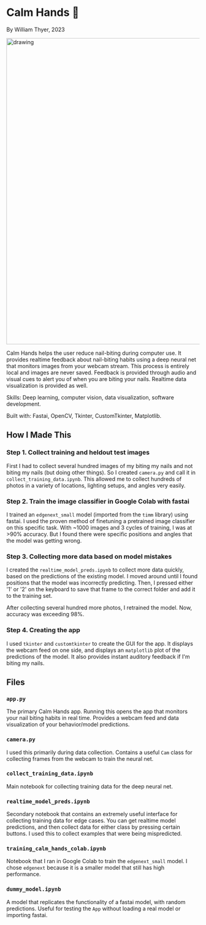 # Calm Hands 🙌

By William Thyer, 2023

<img src="gui_screenshots/app_demo.gif" alt="drawing" width="800"/>

Calm Hands helps the user reduce nail-biting during computer use. It provides realtime feedback about nail-biting habits using a deep neural net that monitors images from your webcam stream. This process is entirely local and images are never saved. Feedback is provided through audio and visual cues to alert you of when you are biting your nails. Realtime data visualization is provided as well.

Skills: Deep learning, computer vision, data visualization, software development.

Built with: Fastai, OpenCV, Tkinter, CustomTkinter, Matplotlib.

## How I Made This

### Step 1. Collect training and heldout test images

First I had to collect several hundred images of my biting my nails and not biting my nails (but doing other things). So I created `camera.py` and call it in `collect_training_data.ipynb`. This allowed me to collect hundreds of photos in a variety of locations, lighting setups, and angles very easily.

### Step 2. Train the image classifier in Google Colab with fastai

I trained an `edgenext_small` model (imported from the `timm` library) using fastai. I used the proven method of finetuning a pretrained image classifier on this specific task. With ~1000 images and 3 cycles of training, I was at >90% accuracy. But I found there were specific positions and angles that the model was getting wrong.

### Step 3. Collecting more data based on model mistakes

I created the `realtime_model_preds.ipynb` to collect more data quickly, based on the predictions of the existing model. I moved around until I found positions that the model was incorrectly predicting. Then, I pressed either '1' or '2' on the keyboard to save that frame to the correct folder and add it to the training set.

After collecting several hundred more photos, I retrained the model. Now, accuracy was exceeding 98%.

### Step 4. Creating the app

I used `tkinter` and `customtkinter` to create the GUI for the app. It displays the webcam feed on one side, and displays an `matplotlib` plot of the predictions of the model. It also provides instant auditory feedback if I'm biting my nails.

## Files

### `app.py`

The primary Calm Hands app. Running this opens the app that monitors your nail biting habits in real time. Provides a webcam feed and data visualization of your behavior/model predictions.

### `camera.py`

I used this primarily during data collection. Contains a useful `Cam` class for collecting frames from the webcam to train the neural net.

### `collect_training_data.ipynb`

Main notebook for collecting training data for the deep neural net.

### `realtime_model_preds.ipynb`

Secondary notebook that contains an extremely useful interface for collecting training data for edge cases. You can get realtime model predictions, and then collect data for either class by pressing certain buttons. I used this to collect examples that were being mispredicted.

### `training_calm_hands_colab.ipynb`

Notebook that I ran in Google Colab to train the `edgenext_small` model. I chose `edgenext` because it is a smaller model that still has high performance.

### `dummy_model.ipynb`

A model that replicates the functionality of a fastai model, with random predictions. Useful for testing the `App` without loading a real model or importing fastai.
